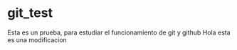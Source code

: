 # git_test
Esta es un prueba, para estudiar el funcionamiento de git y github 
Hola esta es una modificacion

